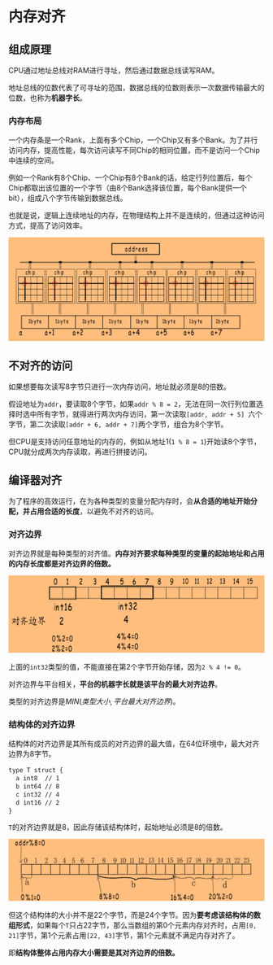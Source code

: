 # 内存对齐

## 组成原理

CPU通过地址总线对RAM进行寻址，然后通过数据总线读写RAM。

地址总线的位数代表了可寻址的范围，数据总线的位数则表示一次数据传输最大的位数，也称为**机器字长**。



### 内存布局

一个内存条是一个Rank，上面有多个Chip，一个Chip又有多个Bank。为了并行访问内存，提高性能，每次访问读写不同Chip的相同位置，而不是访问一个Chip中连续的空间。

例如一个Rank有8个Chip、一个Chip有8个Bank的话，给定行列位置后，每个Chip都取出该位置的一个字节（由8个Bank选择该位置，每个Bank提供一个bit），组成八个字节传输到数据总线。

也就是说，逻辑上连续地址的内存，在物理结构上并不是连续的，但通过这种访问方式，提高了访问效率。

![内存访问](内存对齐.assets/1611800123957.png)



## 不对齐的访问

如果想要每次读写8字节只进行一次内存访问，地址就必须是8的倍数。

假设地址为`addr`，要读取8个字节，如果`addr % 8 = 2`，无法在同一次行列位置选择时选中所有字节，就得进行两次内存访问，第一次读取`[addr, addr + 5] `六个字节，第二次读取`[addr + 6, addr + 7]`两个字节，组合为8个字节。

但CPU是支持访问任意地址的内存的，例如从地址1(`1 % 8 = 1`)开始读8个字节，CPU就分成两次内存读取，再进行拼接访问。



## 编译器对齐

为了程序的高效运行，在为各种类型的变量分配内存时，会**从合适的地址开始分配，并占用合适的长度**，以避免不对齐的访问。

### 对齐边界

对齐边界就是每种类型的对齐值。**内存对齐要求每种类型的变量的起始地址和占用的内存长度都是对齐边界的倍数。**

![内存对齐](内存对齐.assets/1611800872772.png)

上面的`int32`类型的值，不能直接在第2个字节开始存储，因为`2 % 4 != 0`。

对齐边界与平台相关，**平台的机器字长就是该平台的最大对齐边界**。

类型的对齐边界是$MIN(类型大小, 平台最大对齐边界)$。



### 结构体的对齐边界

结构体的对齐边界是其所有成员的对齐边界的最大值，在64位环境中，最大对齐边界为8字节。

```
type T struct {
  a int8  // 1
  b int64 // 8
  c int32 // 4
  d int16 // 2
}
```

`T`的对齐边界就是8，因此存储该结构体时，起始地址必须是8的倍数。

![结构体内存对齐](内存对齐.assets/1611801618322.png)

但这个结构体的大小并不是22个字节，而是24个字节。因为**要考虑该结构体的数组形式**，如果每个`T`只占22字节，那么当数组的第0个元素内存对齐时，占用`[0, 21]`字节，第1个元素占用`[22, 43]`字节，第1个元素就不满足内存对齐了。

即**结构体整体占用内存大小需要是其对齐边界的倍数。**

